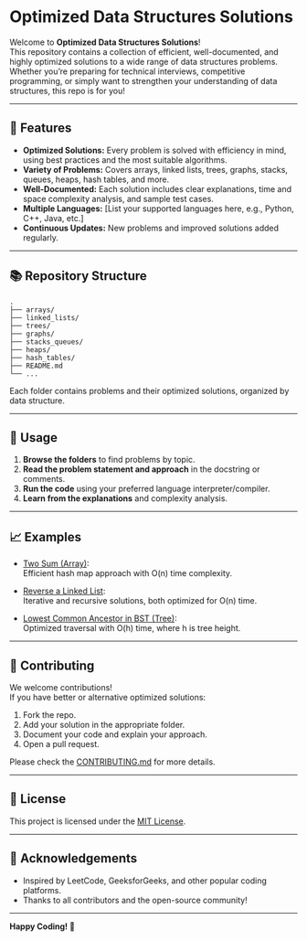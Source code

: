# Optimized Data Structures Solutions

Welcome to **Optimized Data Structures Solutions**!  
This repository contains a collection of efficient, well-documented, and highly optimized solutions to a wide range of data structures problems. Whether you’re preparing for technical interviews, competitive programming, or simply want to strengthen your understanding of data structures, this repo is for you!

---

## 🚀 Features

- **Optimized Solutions:** Every problem is solved with efficiency in mind, using best practices and the most suitable algorithms.
- **Variety of Problems:** Covers arrays, linked lists, trees, graphs, stacks, queues, heaps, hash tables, and more.
- **Well-Documented:** Each solution includes clear explanations, time and space complexity analysis, and sample test cases.
- **Multiple Languages:** [List your supported languages here, e.g., Python, C++, Java, etc.]
- **Continuous Updates:** New problems and improved solutions added regularly.

---

## 📚 Repository Structure

```
.
├── arrays/
├── linked_lists/
├── trees/
├── graphs/
├── stacks_queues/
├── heaps/
├── hash_tables/
├── README.md
└── ...
```

Each folder contains problems and their optimized solutions, organized by data structure.

---

## 📝 Usage

1. **Browse the folders** to find problems by topic.
2. **Read the problem statement and approach** in the docstring or comments.
3. **Run the code** using your preferred language interpreter/compiler.
4. **Learn from the explanations** and complexity analysis.

---

## 📈 Examples

- [Two Sum (Array)](arrays/two_sum.py):  
  Efficient hash map approach with O(n) time complexity.

- [Reverse a Linked List](linked_lists/reverse_linked_list.cpp):  
  Iterative and recursive solutions, both optimized for O(n) time.

- [Lowest Common Ancestor in BST (Tree)](trees/lowest_common_ancestor.py):  
  Optimized traversal with O(h) time, where h is tree height.

---

## 🤝 Contributing

We welcome contributions!  
If you have better or alternative optimized solutions:

1. Fork the repo.
2. Add your solution in the appropriate folder.
3. Document your code and explain your approach.
4. Open a pull request.

Please check the [CONTRIBUTING.md](CONTRIBUTING.md) for more details.

---

## 📢 License

This project is licensed under the [MIT License](LICENSE).

---

## 🙏 Acknowledgements

- Inspired by LeetCode, GeeksforGeeks, and other popular coding platforms.
- Thanks to all contributors and the open-source community!

---

**Happy Coding! 🚀**
